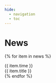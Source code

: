 ```yaml
---
hide:
  - navigation
  - toc
---
```


# News

{% for item in news %}
<div class="news-entry">
  <div class="news-time">{{ item.time }}</div>
  <div class="news-title">{{ item.title }}</div>
</div>
{% endfor %}